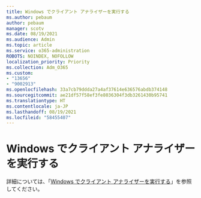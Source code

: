 ```yaml
---
title: Windows でクライアント アナライザーを実行する
ms.author: pebaum
author: pebaum
manager: scotv
ms.date: 08/19/2021
ms.audience: Admin
ms.topic: article
ms.service: o365-administration
ROBOTS: NOINDEX, NOFOLLOW
localization_priority: Priority
ms.collection: Adm_O365
ms.custom:
- "13656"
- "9002913"
ms.openlocfilehash: 33a7cb79ddda27a4af37614e636576abdb374148
ms.sourcegitcommit: ae21df57f58ef3fe8036304f3db3261430b95741
ms.translationtype: HT
ms.contentlocale: ja-JP
ms.lasthandoff: 08/19/2021
ms.locfileid: "58455407"
---
```

# <a name="run-the-client-analyzer-on-windows"></a>Windows でクライアント アナライザーを実行する

詳細については、「[Windows でクライアント アナライザーを実行する](https://docs.microsoft.com/microsoft-365/security/defender-endpoint/run-analyzer-windows)」を参照してください。